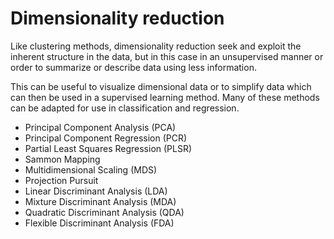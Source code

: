 # Dimensionality reduction

Like clustering methods, dimensionality reduction seek and exploit the inherent structure in the data, but in this case in an unsupervised manner or order to summarize or describe data using less information.

This can be useful to visualize dimensional data or to simplify data which can then be used in a supervised learning method. Many of these methods can be adapted for use in classification and regression.

* Principal Component Analysis \(PCA\)
* Principal Component Regression \(PCR\)
* Partial Least Squares Regression \(PLSR\)
* Sammon Mapping
* Multidimensional Scaling \(MDS\)
* Projection Pursuit
* Linear Discriminant Analysis \(LDA\)
* Mixture Discriminant Analysis \(MDA\)
* Quadratic Discriminant Analysis \(QDA\)
* Flexible Discriminant Analysis \(FDA\)

